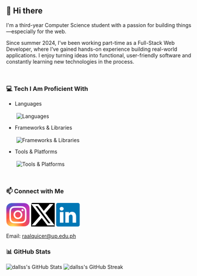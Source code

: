 ## 👋 Hi there

I'm a third-year Computer Science student with a passion for building things—especially for the web.

Since summer 2024, I’ve been working part-time as a Full-Stack Web Developer, where I’ve gained hands-on experience building real-world applications. I enjoy turning ideas into functional, user-friendly software and constantly learning new technologies in the process.

<br/>

### 💻 Tech I Am Proficient With

- Languages <br/><br/>
&nbsp;<img src="https://skillicons.dev/icons?i=c,cpp,python,javascript" alt="Languages" /><br/>

- Frameworks & Libraries<br/><br/>
&nbsp;<img src="https://skillicons.dev/icons?i=django,vue,react,nextjs" alt="Frameworks & Libraries" /><br/>

- Tools & Platforms<br/><br/>
&nbsp;<img src="https://skillicons.dev/icons?i=nodejs,tailwind,bootstrap,postgresql,sqlite,github,git,postman,typescript" alt="Tools & Platforms" /><br/>

<br/>

### 📫 Connect with Me


[![Instagram](https://github.com/CLorant/readme-social-icons/blob/main/large/filled/instagram.svg)](https://www.instagram.com/dallsszz)
[![Instagram](https://github.com/CLorant/readme-social-icons/blob/main/large/filled/twitter-x.svg)](https://x.com/kuyadalls)
[![Instagram](https://github.com/CLorant/readme-social-icons/blob/main/large/filled/linkedin.svg)](https://www.linkedin.com/in/randall-alquicer-a28497302/)

Email: raalquicer@up.edu.ph

### 📊 GitHub Stats









  <img src="https://github-readme-stats.vercel.app/api?username=dallss&theme=vue-dark&show_icons=true&hide_border=true&count_private=true" alt="dallss's GitHub Stats" />
  
  <img src="https://github-readme-streak-stats.herokuapp.com/?user=dallss&theme=vue-dark&hide_border=true" alt="dallss's GitHub Streak" />

